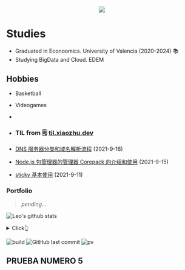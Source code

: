<h1 align="center">
  <a href="https://git.io/typing-svg">
    <img src="https://readme-typing-svg.herokuapp.com/?lines=Hello,+There!+👋;I+am+Ángel+Martínez....;Nice+to+meet+you!&center=true&size=30">
  </a>
</h1>

# Studies

- Graduated in Econoomics. University of Valencia (2020-2024) 📚	
- Studying BigData and Cloud. EDEM
  
## Hobbies 

- Basketball
- Videogames
- 
   
- ### TIL from 🗒 [til.xiaozhu.dev](https://til.xiaozhu.dev)

- [DNS 服务器分类和域名解析流程](https://til.xiaozhu.dev/network/dns-intro) (2021-9-16)
- [Node.js 包管理器的管理器 Corepack 的介绍和使用](https://til.xiaozhu.dev/node/corepack) (2021-9-15)
- [sticky 基本使用](https://til.xiaozhu.dev/css/position-sticky) (2021-9-11)

### Portfolio

> *pending...*

![Leo's github stats](https://github-readme-stats.vercel.app/api?username=mopig&show_icons=true&theme=dracula&hide=stars,issues)

<details>
  <summary>Click👆</summary>
  <pre>
  🤷‍♂️
  </pre>
</details>

![build](https://github.com/mopig/mopig/workflows/build/badge.svg)
![GitHub last commit](https://img.shields.io/github/last-commit/mopig/mopig)
![pv](https://pageview.vercel.app/?github_user=mopig)

## PRUEBA NUMERO 5